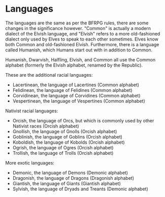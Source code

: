 Languages
=========
The languages are the same as per the BFRPG rules, there are some changes in the significance however. "Common" is actually a modern dialect of the Elvish language, and "Elvish" refers to a more old-fashioned dialect only used by Elves to speak to each other sometimes. Elves know both Common and old-fashioned Elvish. Furthermore, there is a language called Humanish, which Humans start out with in addition to Common.

Humanish, Dwarvish, Halfling, Elvish, and Common all use the Common alphabet (formerly the Elvish alphabet, renamed by the Republic).

These are the additional racial languages:
- Lacertinean, the language of Lacertines (Common alphabet)
- Felidinean, the language of Felidines (Common alphabet)
- Corvidinean, the language of Corvidines (Common alphabet)
- Vespertinean, the language of Vespertines (Common alphabet)

Nativist racial languages:
- Orcish, the language of Orcs, but which is commonly used by other Nativist races (Orcish alphabet)
- Gnollish, the language of Gnolls (Orcish alphabet)
- Goblinish, the language of Goblins (Orcish alphabet)
- Koboldish, the language of Kobolds (Orcish alphabet)
- Ogrish, the language of Ogres (Orcish alphabet)
- Trollish, the language of Trolls (Orcish alphabet)

More exotic languages:
- Demonic, the language of Demons (Demonic alphabet)
- Dragonish, the language of Dragons (Dragonish alphabet)
- Giantish, the language of Giants (Giantish alphabet)
- Sylvish, the language of Dryads and Treants (Demonic alphabet)
